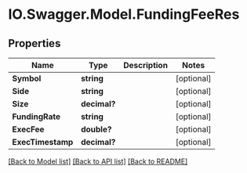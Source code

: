 # IO.Swagger.Model.FundingFeeRes
## Properties

Name | Type | Description | Notes
------------ | ------------- | ------------- | -------------
**Symbol** | **string** |  | [optional] 
**Side** | **string** |  | [optional] 
**Size** | **decimal?** |  | [optional] 
**FundingRate** | **string** |  | [optional] 
**ExecFee** | **double?** |  | [optional] 
**ExecTimestamp** | **decimal?** |  | [optional] 

[[Back to Model list]](../README.md#documentation-for-models) [[Back to API list]](../README.md#documentation-for-api-endpoints) [[Back to README]](../README.md)

